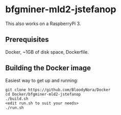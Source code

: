 # bfgminer-mld2-jstefanop

This also works on a RaspberryPi 3.

## Prerequisites

Docker, ~1GB of disk space, Dockerfile.


## Building the Docker image

Easiest way to get up and running:

```
git clone https://github.com/BloodyNora/Docker
cd Docker/bfgminer-mld2-jstefanop
./build.sh
<edit run.sh to suit your needs>
./run.sh
```
